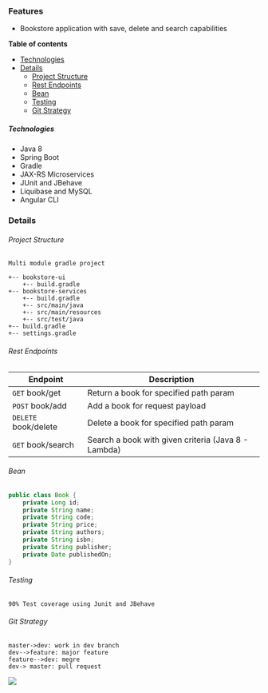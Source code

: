 ### Features

- Bookstore application with save, delete and search capabilities

**Table of contents**

- [Technologies](#technologies)
- [Details](#details)
    + [Project Structure](#project-structure)
    + [Rest Endpoints](#rest-endpoints)
    + [Bean](#bean)
    + [Testing](#testing)
    + [Git Strategy](#git-strategy)

##### Technologies

- Java 8
- Spring Boot
- Gradle
- JAX-RS Microservices
- JUnit and JBehave
- Liquibase and MySQL
- Angular CLI

                    
### Details

###### Project Structure

`Multi module gradle project`
```
+-- bookstore-ui
	+-- build.gradle
+-- bookstore-services
	+-- build.gradle
	+-- src/main/java
	+-- src/main/resources
	+-- src/test/java
+-- build.gradle
+-- settings.gradle
```
###### Rest Endpoints

| Endpoint | Description|
| -------------| ------------------------------ |
| `GET`  book/get | Return a book for specified path param |
| `POST` book/add | Add a book for request payload |
| `DELETE` book/delete | Delete a book for specified path param      |
| `GET` book/search | Search a book with given criteria (Java 8 - Lambda)  |

###### Bean

```java
public class Book {
	private Long id;
	private String name;
	private String code;
	private String price;
	private String authors;
	private String isbn;
	private String publisher;
	private Date publishedOn;
}
```

###### Testing

`90% Test coverage using Junit and JBehave`

###### Git Strategy

```seq
master->dev: work in dev branch
dev-->feature: major feature
feature-->dev: megre
dev-> master: pull request
```

![](https://nvie.com/img/git-model@2x.png)
